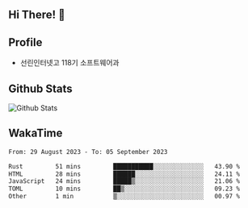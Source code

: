 ## Hi There! 👋

## Profile

-   선린인터넷고 118기 소프트웨어과

## Github Stats

![Github Stats](https://github-readme-stats.vercel.app/api/top-langs/?username=NY0510&theme=tokyonight&hide_border=true&layout=compact)

## WakaTime

<!--START_SECTION:waka-->

```txt
From: 29 August 2023 - To: 05 September 2023

Rust         51 mins         ███████████░░░░░░░░░░░░░░   43.90 %
HTML         28 mins         ██████░░░░░░░░░░░░░░░░░░░   24.11 %
JavaScript   24 mins         █████▒░░░░░░░░░░░░░░░░░░░   21.06 %
TOML         10 mins         ██▒░░░░░░░░░░░░░░░░░░░░░░   09.23 %
Other        1 min           ▒░░░░░░░░░░░░░░░░░░░░░░░░   00.97 %
```

<!--END_SECTION:waka-->
